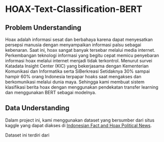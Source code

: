 # HOAX-Text-Classification-BERT

## Problem Understanding
Hoax adalah informasi sesat dan berbahaya karena dapat menyesatkan persepsi manusia dengan menyampaikan informasi palsu sebagai kebenaran. Saat  ini,  hoax  sangat  banyak  tersebar  melalui  media  internet.  Perkembangan teknologi  informasi  yang  begitu  cepat  memicu  penyebaran  informasi  hoax melalui  internet  menjadi  tidak  terkontrol. Menurut survei Katadata Insight Center (KIC) yang bekerjasama dengan Kementerian Komunikasi dan Informatika serta SiBerkreasi Setidaknya 30% sampai hampir 60% orang Indonesia terpapar hoaks saat mengakses dan berkomunikasi melalui dunia maya.  Sehingga kami membuat sistem klasifikasi berita hoax dengan menggunakan pendekatan transfer learning dan menggunakan BERT sebagai modelnya. 

## Data Understanding
Dalam project ini, kami menggunakan dataset yang bersumber dari situs kaggle yang dapat diakses di <a href="https://www.kaggle.com/datasets/linkgish/indonesian-fact-and-hoax-political-news">Indonesian Fact and Hoax Political News</a>.

Dataset ini terdiri dari 
